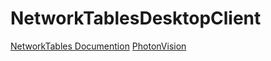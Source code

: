 # NetworkTablesDesktopClient

[NetworkTables Documention](https://docs.wpilib.org/en/stable/docs/software/networktables/index.html)
[PhotonVision](https://docs.photonvision.org/en/latest/)